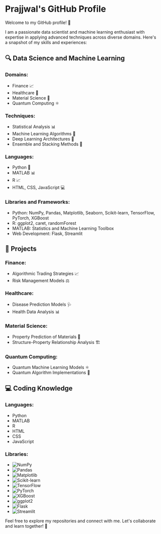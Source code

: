 # Prajjwal's GitHub Profile

Welcome to my GitHub profile! 👋

I am a passionate data scientist and machine learning enthusiast with expertise in applying advanced techniques across diverse domains. Here's a snapshot of my skills and experiences:

## 🔍 Data Science and Machine Learning

### Domains:
- Finance 📈
- Healthcare 🏥
- Material Science 🧪
- Quantum Computing ⚛️

### Techniques:
- Statistical Analysis 📊
- Machine Learning Algorithms 🤖
- Deep Learning Architectures 🧠
- Ensemble and Stacking Methods 🔄

### Languages:
- Python 🐍
- MATLAB 📊
- R 📈
- HTML, CSS, JavaScript 💻

### Libraries and Frameworks:
- Python: NumPy, Pandas, Matplotlib, Seaborn, Scikit-learn, TensorFlow, PyTorch, XGBoost
- R: ggplot2, caret, randomForest
- MATLAB: Statistics and Machine Learning Toolbox
- Web Development: Flask, Streamlit

## 🚀 Projects

### Finance:
- Algorithmic Trading Strategies 📈
- Risk Management Models ⚖️

### Healthcare:
- Disease Prediction Models 🩺
- Health Data Analysis 📊

### Material Science:
- Property Prediction of Materials 🧪
- Structure-Property Relationship Analysis 🏗️

### Quantum Computing:
- Quantum Machine Learning Models ⚛️
- Quantum Algorithm Implementations 🧠

## 💻 Coding Knowledge

### Languages:
- Python
- MATLAB
- R
- HTML
- CSS
- JavaScript

### Libraries:
- ![NumPy](https://numpy.org/images/logos/numpy.svg)
- ![Pandas](https://pandas.pydata.org/docs/_static/pandas.svg)
- ![Matplotlib](https://matplotlib.org/_static/logo2_compressed.svg)
- ![Scikit-learn](https://scikit-learn.org/stable/_static/scikit-learn-logo-small.png)
- ![TensorFlow](https://www.tensorflow.org/images/tf_logo_social.png)
- ![PyTorch](https://pytorch.org/assets/images/pytorch-logo.png)
- ![XGBoost](https://xgboost.readthedocs.io/en/latest/_static/logo.png)
- ![ggplot2](https://ggplot2.tidyverse.org/logo.png)
- ![Flask](https://flask.palletsprojects.com/en/2.1.x/_images/flask-logo.png)
- ![Streamlit](https://streamlit.io/images/brand/streamlit-logo-secondary-colormark-darktext.png)

Feel free to explore my repositories and connect with me. Let's collaborate and learn together! 🌟
